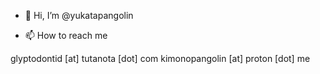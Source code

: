 - 👋 Hi, I’m @yukatapangolin

- 📫 How to reach me 

glyptodontid [at] tutanota [dot] com
kimonopangolin [at] proton [dot] me

<!---
yukatapangolin/yukatapangolin is a ✨ special ✨ repository because its `README.md` (this file) appears on your GitHub profile.
You can click the Preview link to take a look at your changes.
--->
